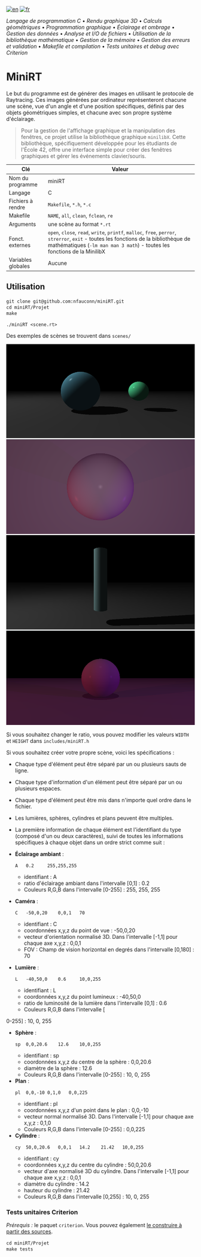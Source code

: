 [![en](https://img.shields.io/badge/lang-en-pink.svg)](https://github.com/nfauconn/miniRT/blob/master/README.md)
[![fr](https://img.shields.io/badge/lang-fr-purple.svg)](https://github.com/nfauconn/miniRT/blob/master/README.fr.md)

*Langage de programmation C* • *Rendu graphique 3D* • *Calculs géométriques* • *Programmation graphique* • *Éclairage et ombrage* • *Gestion des données* • *Analyse et I/O de fichiers* • *Utilisation de la bibliothèque mathématique* • *Gestion de la mémoire* • *Gestion des erreurs et validation* • *Makefile et compilation* • *Tests unitaires et debug avec Criterion*

# MiniRT

Le but du programme est de générer des images en utilisant le protocole de Raytracing. Ces images générées par ordinateur représenteront chacune une scène, vue d'un angle et d'une position spécifiques, définis par des objets géométriques simples, et chacune avec son propre système d'éclairage.

> Pour la gestion de l'affichage graphique et la manipulation des fenêtres, ce projet utilise la bibliothèque graphique `minilibX`. Cette bibliothèque, spécifiquement développée pour les étudiants de l'École 42, offre une interface simple pour créer des fenêtres graphiques et gérer les événements clavier/souris.

| Clé | Valeur |
|--|--|
Nom du programme | miniRT |
Langage | C
Fichiers à rendre | `Makefile`, `*.h`, `*.c`
Makefile  | `NAME`, `all`, `clean`, `fclean`, `re` 
Arguments | une scène au format `*.rt`
Fonct. externes | `open`, `close`, `read`, `write`, `printf`, `malloc`, `free`, `perror`, `strerror`, `exit` - toutes les fonctions de la bibliothèque de mathématiques (`-lm man man 3 math`) - toutes les fonctions de la MinilibX
Variables globales | Aucune

## Utilisation

```shell
git clone git@github.com:nfauconn/miniRT.git
cd miniRT/Projet
make
```

```shell
./miniRT <scene.rt>
```

Des exemples de scènes se trouvent dans `scenes/`

<img src="./.pics/2sp1pl.png">
<img src="./.pics/multi_colo_lights_from_up.png">
<img src="./.pics/cylindre.png">
<img src="./.pics/multicolorlightsdhadows.png">

Si vous souhaitez changer le ratio, vous pouvez modifier les valeurs `WIDTH` et `HEIGHT` dans `includes/miniRT.h`

Si vous souhaitez créer votre propre scène, voici les spécifications :

- Chaque type d'élément peut être séparé par un ou plusieurs sauts de ligne.
- Chaque type d'information d'un élément peut être séparé par un ou plusieurs espaces.
- Chaque type d'élément peut être mis dans n'importe quel ordre dans le fichier.
- Les lumières, sphères, cylindres et plans peuvent être multiples.

- La première information de chaque élément est l'identifiant du type (composé d'un ou deux caractères), suivi de toutes les informations spécifiques à chaque objet dans un ordre strict comme suit :
- **Éclairage ambiant** :
	```
	A	0.2		255,255,255
	```
	- identifiant : A
	- ratio d'éclairage ambiant dans l'intervalle [0,1] : 0.2
	- Couleurs R,G,B dans l'intervalle [0-255] : 255, 255, 255
- **Caméra** :
	```
	C	-50,0,20	0,0,1	70
	```
	- identifiant : C
	- coordonnées x,y,z du point de vue : -50,0,20
	- vecteur d'orientation normalisé 3D. Dans l'intervalle [-1,1] pour chaque axe x,y,z : 0,0,1
    - FOV : Champ de vision horizontal en degrés dans l'intervalle [0,180] : 70
- **Lumière** :
	```
	L	-40,50,0	0.6		10,0,255
	```
	- identifiant : L
	- coordonnées x,y,z du point lumineux : -40,50,0
	- ratio de luminosité de la lumière dans l'intervalle [0,1] : 0.6
	- Couleurs R,G,B dans l'intervalle [

0-255] : 10, 0, 255
- **Sphère** :
	```
	sp	0,0,20.6	12.6	10,0,255
	```
	- identifiant : sp
	- coordonnées x,y,z du centre de la sphère : 0,0,20.6
	- diamètre de la sphère : 12.6
	- Couleurs R,G,B dans l'intervalle [0-255] : 10, 0, 255
- **Plan** :
	```
	pl	0,0,-10	0,1,0	0,0,225
	```
	- identifiant : pl
	- coordonnées x,y,z d'un point dans le plan : 0,0,-10
	- vecteur normal normalisé 3D. Dans l'intervalle [-1,1] pour chaque axe x,y,z : 0,1,0
	- Couleurs R,G,B dans l'intervalle [0-255] : 0,0,225
- **Cylindre** :
	```
	cy	50,0,20.6	0,0,1	14.2	21.42	10,0,255
	```
	- identifiant : cy
	- coordonnées x,y,z du centre du cylindre : 50,0,20.6
	- vecteur d'axe normalisé 3D du cylindre. Dans l'intervalle [-1,1] pour chaque axe x,y,z : 0,0,1
	- diamètre du cylindre : 14.2
	- hauteur du cylindre : 21.42
	- Couleurs R,G,B dans l'intervalle [0,255] : 10, 0, 255

### Tests unitaires Criterion

*Prérequis :* le paquet `criterion`. Vous pouvez également [le construire à partir des sources](https://criterion.readthedocs.io/en/master/setup.html).

```shell
cd miniRT/Projet
make tests
```